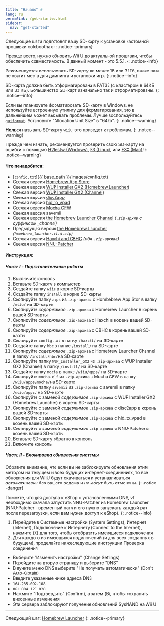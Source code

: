 ```yaml
---
title: "Начало" #
lang: ru
permalink: /get-started.html
sidebar:
  nav: "get-started"
---
```


Следующие шаги подготовят вашу SD-карту к установке кастомной прошивки coldboothax
{: .notice--primary}

Прежде всего, нужно обновить Wii U до актуальной прошивки, чтобы обеспечить совместимость. В данный момент - это 5.5.1.
{: .notice--info}

Рекомендуется использовать SD-карту не менее 16 или 32Гб, иначе вам не хватит места для дампинга и установки игр.
{: .notice--info}

SD-карта должна быть отформатирована в FAT32 (с кластером в 64КБ или 32 КБ). Большинство SD-карт изначально так и отформатированы.
{: .notice--info}

Если вы планируете форматировать SD-карту в Windows, не используйте встроенную утилиту для форматирования, это в дальнейшем может вызывать проблемы. Лучше воспользуйтесь [`guiformat`](http://www.ridgecrop.demon.co.uk/index.htm?guiformat.htm). Установите "Allocation Unit Size" в "64kb".
{: .notice--warning}

**Нельзя** называть SD-карту `wiiu`, это приведет к проблемам.
{: .notice--warning}

Прежде чем начать, рекомендуется проверить свою SD-карту на ошибки с помощью [H2testw (Windows)](h2testw-windows), [F3 (Linux)](f3-linux), или [F3X (Mac)](f3x-mac)!
{: .notice--warning}

#### <a name="what_need" />Что понадобится:

* [`config.txt`]({{ base_path }}/images/config.txt)
* Свежая версия [Homebrew App Store](https://github.com/vgmoose/hbas/releases/latest)
* Свежая версия [WUP Installer GX2 (Homebrew Launcher)](http://wiiubru.com/appstore/zips/wup_installer_gx2.zip)
* Свежая версия [WUP Installer GX2 (Channel)](http://www.wiiubru.com/appstore/chan_zips/wup_installer_gx2.zip)
* Свежая версия [disc2app](https://github.com/koolkdev/disc2app/releases/latest)
* Свежая версия [hid\_to\_vpad](https://github.com/Maschell/hid_to_vpad/releases/latest)
* Свежая версия [Mocha CFW](https://github.com/dimok789/mocha/releases/latest)
* Свежая версия [savemii](https://github.com/Ryuzaki-MrL/savemii/releases/latest)
* Свежая версия [the Homebrew Launcher Channel](https://github.com/dimok789/homebrew_launcher/releases/latest) *(`.zip-архив` с суффиксом _channel)*
* Предыдущая версия [the Homebrew Launcher](https://github.com/dimok789/homebrew_launcher/releases/tag/1.4) *(`homebrew_launcher.v1.4.zip`)*
* Свежая версия [Haxchi and CBHC](https://github.com/FIX94/haxchi/releases/latest) *(оба `.zip-архива`)*
* Свежая версия [NNU-Patcher](https://wiiubru.com/appstore/zips/nnupatcher.zip)

#### <a name="instructions" />Инструкция:

##### <a name="part1" />Часть I - Подготовительные работы

1. Выключите консоль
1. Вставьте SD-карту в компьютер
1. Создайте папку `wiiu` в корне SD-карты
1. Создайте папку `install` в корне SD-карты
1. Скопируйте папку `apps` из `.zip-архива` с Hombebrew App Stor в папку `/wiiu/` на SD-карте
1. Скопируйте _содержимое_ `.zip-архива` с Homebrew Launcher в корень вашей SD-карты
1. Скопируйте _содержимое_ `.zip-архива` с Haxchi в корень вашей SD-карты
1. Скопируйте _содержимое_ `.zip-архива` с CBHC в корень вашей SD-карты
1. Скопируйте `config.txt` в папку `/haxchi/` на SD-карте
1. Создайте папку `hbc` в папке `/install/` на SD-карте
1. Скопируйте _содержимое_ `.zip-архива` с Homebrew Launcher Channel в папку `/install/hbc/`на SD-карте
1. Скопируйте папку `WUP_Installer_GX2` из `.zip-архива` с WUP Installer GX2 (Channel) в папку `/install/` на SD-карте
1. Создайте папку `mocha` в папке `/wiiu/apps/` на SD-карте
1. Скопируйте `mocha.elf` из `.zip-архива` с Mocha CFW в папку `/wiiu/apps/mocha/`на SD-карте
1. Скопируйте папку `savemii` из `.zip-архива` с savemii в папку `/wiiu/apps/` на SD-карте
1. Скопируйте с заменой _содержимое_ `.zip-архива` с WUP Installer GX2 (Homebrew Launcher) в корень SD-карты
1. Скопируйте с заменой _содержимое_ `.zip-архива` с disc2app в корень вашей SD-карты
1. Скопируйте с заменой _содержимое_ `.zip-архива` с hid\_to\_vpad в корень вашей SD-карты
1. Скопируйте с заменой _содержимое_ `.zip-архива` с NNU-Patcher в корень вашей SD-карты
1. Вставьте SD-карту обратно в консоль
1. Включите консоль

##### <a name="part1" />Часть II - Блокировка обновления системы

Обратите внимание, что если вы не заблокируете обновления этим методом на текущем и всех будущих интернет-соединениях, то все обновления для WiiU будут скачиваться и устанавливаться *автоматически* без вашего ведома и *не могут* быть отменены. 
{: .notice--danger}

Помните, что для доступа к eShop с установленными DNS, vf необходимо сначала запустить NNU-Patcher из Homebrew Launcher (NNU-Patcher - временный патч и его нужно запускать каждый раз после перезагрузки, если вам нужен доступ к eShop).
{: .notice--info}

1. Перейдите в Системные настройки (System Settings), Интернет (Internet), Подключение к Интернету (Connect to the Internet), нажмите (X) для того, чтобы отобразить имеющиеся подключения
1. Для каждого из имеющихся подключений (и для всех созданных в будущем), проделайте нижеследующие инструкции
  Проверка соединения
  + Выберите "Изменить настройки" (Change Settings)
  + Перейдите на вторую страницу и выберите "DNS"
  + В пункте меню DNS выберите "Не получать автоматически" (Don't Auto-Obtain)
  + Введите указанные ниже адреса DNS
  + `168.235.092.108`
  + `081.004.127.020`
  + Нажмите "Подтвердить" (Confirm), а затем (B), чтобы сохранить внесенные изменения
  + Эти сервера заблокируют получение обновлений SysNAND на Wii U

___

Следующий шаг: [Homebrew Launcher](homebrew-launcher)
{: .notice--primary}
